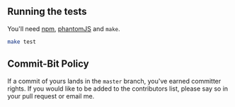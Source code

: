 ## Running the tests

You'll need [npm](https://npmjs.org), [phantomJS](http://phantomjs.org/) and `make`.

```bash
make test
```

## Commit-Bit Policy

If a commit of yours lands in the `master` branch, you've earned committer
rights. If you would like to be added to the contributors list, please say
so in your pull request or email me.
